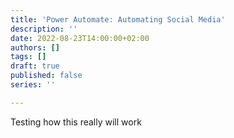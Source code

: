 ```yaml
---
title: 'Power Automate: Automating Social Media'
description: ''
date: 2022-08-23T14:00:00+02:00
authors: []
tags: []
draft: true
published: false
series: ''

---
```

Testing how this really will work
